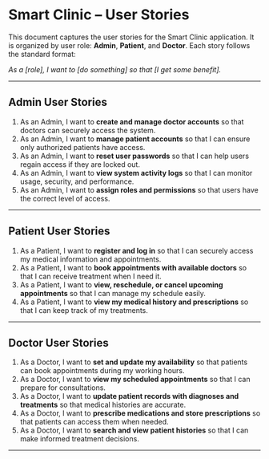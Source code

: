 # Smart Clinic – User Stories

This document captures the user stories for the Smart Clinic application. It is organized by user role: **Admin**, **Patient**, and **Doctor**. Each story follows the standard format:  

*As a [role], I want to [do something] so that [I get some benefit].*

---

## Admin User Stories

1. As an Admin, I want to **create and manage doctor accounts** so that doctors can securely access the system.  
2. As an Admin, I want to **manage patient accounts** so that I can ensure only authorized patients have access.  
3. As an Admin, I want to **reset user passwords** so that I can help users regain access if they are locked out.  
4. As an Admin, I want to **view system activity logs** so that I can monitor usage, security, and performance.  
5. As an Admin, I want to **assign roles and permissions** so that users have the correct level of access.  

---

## Patient User Stories

1. As a Patient, I want to **register and log in** so that I can securely access my medical information and appointments.  
2. As a Patient, I want to **book appointments with available doctors** so that I can receive treatment when I need it.  
3. As a Patient, I want to **view, reschedule, or cancel upcoming appointments** so that I can manage my schedule easily.  
4. As a Patient, I want to **view my medical history and prescriptions** so that I can keep track of my treatments.  

---

## Doctor User Stories

1. As a Doctor, I want to **set and update my availability** so that patients can book appointments during my working hours.  
2. As a Doctor, I want to **view my scheduled appointments** so that I can prepare for consultations.  
3. As a Doctor, I want to **update patient records with diagnoses and treatments** so that medical histories are accurate.  
4. As a Doctor, I want to **prescribe medications and store prescriptions** so that patients can access them when needed.  
5. As a Doctor, I want to **search and view patient histories** so that I can make informed treatment decisions.  

---

